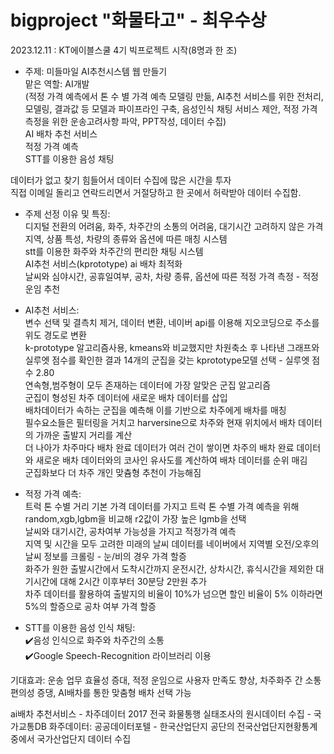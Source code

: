 # bigproject "화물타고" - 최우수상

2023.12.11 : KT에이블스쿨 4기 빅프로젝트 시작(8명과 한 조)

- 주제: 미들마일 AI추천시스템 웹 만들기  
맡은 역할: AI개발  
(적정 가격 예측에서 톤 수 별 가격 예측 모델링 만듦, AI추천 서비스를 위한 전처리, 모델링, 결과값 등 모델과 파이프라인 구축, 음성인식 채팅 서비스 제안, 적정 가격 측정을 위한 운송고려사항 파악, PPT작성, 데이터 수집)    
AI 배차 추천 서비스  
적정 가격 예측  
STT를 이용한 음성 채팅

데이터가 없고 찾기 힘들어서 데이터 수집에 많은 시간을 투자  
직접 이메일 돌리고 연락드리면서 거절당하고 한 곳에서 허락받아 데이터 수집함.

- 주제 선정 이유 및 특징:  
디지털 전환의 어려움, 화주, 차주간의 소통의 어려움, 대기시간 고려하지 않은 가격  
지역, 상품 특성, 차량의 종류와 옵션에 따른 매칭 시스템  
stt를 이용한 화주와 차주간의 편리한 채팅 시스템  
AI추천 서비스(kprototype) ai 배차 최적화  
날씨와 심야시간, 공휴일여부, 공차, 차량 종류, 옵션에 따른 적정 가격 측정 - 적정 운임 추천  

- AI추천 서비스:  
변수 선택 및 결측치 제거, 데이터 변환, 네이버 api를 이용해 지오코딩으로 주소를 위도 경도로 변환  
k-prototype 알고리즘사용, kmeans와 비교했지만 차원축소 후 나타낸 그래프와 실루엣 점수를 확인한 결과 14개의 군집을 갖는 kprototype모델 선택 - 실루엣 점수 2.80  
연속형,범주형이 모두 존재하는 데이터에 가장 알맞은 군집 알고리즘  
군집이 형성된 차주 데이터에 새로운 배차 데이터를 삽입  
배차데이터가 속하는 군집을 예측해 이를 기반으로 차주에게 배차를 매칭  
필수요소들은 필터링을 거치고 harversine으로 차주와 현재 위치에서 배차 데이터의 가까운 출발지 거리를 계산  
더 나아가 차주마다 배차 완료 데이터가 여러 건이 쌓이면 차주의 배차 완료 데이터와 새로운 배차 데이터와의 코사인 유사도를 계산하여 배차 데이터를 순위 매김  
군집화보다 더 차주 개인 맞츔형 추천이 가능해짐

- 적정 가격 예측:  
트럭 톤 수별 거리 기본 가격 데이터를 가지고 트럭 톤 수별 가격 예측을 위해 random,xgb,lgbm을 비교해 r2값이 가장 높은 lgmb을 선택  
날씨와 대기시간, 공차여부 가능성을 가지고 적정가격 예측  
지역 및 시간을 모두 고려한 미래의 날씨 데이터를 네이버에서 지역별 오전/오후의 날씨 정보를 크롤링 - 눈/비의 경우 가격 할증  
화주가 원한 출발시간에서 도착시간까지 운전시간, 상차시간, 휴식시간을 제외한 대기시간에 대해 2시간 이후부터 30분당 2만원 추가  
차주 데이터를 활용하여 출발지의 비율이 10%가 넘으면 할인 비율이 5% 이하라면 5%의 할증으로 공차 여부 가격 할증


- STT를 이용한 음성 인식 채팅:  
✔️음성 인식으로 화주와 차주간의 소통  
✔️Google Speech-Recognition 라이브러리 이용

기대효과: 운송 업무 효율성 증대, 적정 운임으로 사용자 만족도 향상, 차주화주 간 소통 편의성 증댕, AI배차를 통한 맞춤형 배차 선택 가능

ai배차 추천서비스 - 차주데이터 2017 전국 화물통행 실태조사의 원시데이터 수집 - 국가교통DB
화주데이터: 공공데이터포텔 - 한국산업단지 공단의 전국산업단지현황통계 중에서 국가산업단지 데이터 수집
